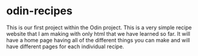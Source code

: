 # odin-recipes
This is our first project within the Odin project. This is a very simple recipe website that I am making with only html that we 
have learned so far. It will have a home page having all of the different things you can make and will have different pages 
for each individual recipe.
